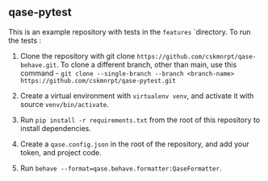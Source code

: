 ## qase-pytest
This is an example repository with tests in the `features` `directory. To run the tests :

1. Clone the repository with git clone `https://github.com/cskmnrpt/qase-behave.git`. To clone a different branch, other than main, use this command - `git clone --single-branch --branch <branch-name> https://github.com/cskmnrpt/qase-pytest.git`

2. Create a virtual environment with `virtualenv venv`, and activate it with source `venv/bin/activate`.

3. Run `pip install -r requirements.txt` from the root of this repository to install dependencies.

4. Create a `qase.config.json` in the root of the repository, and add your token, and project code.

5. Run `behave --format=qase.behave.formatter:QaseFormatter`.
